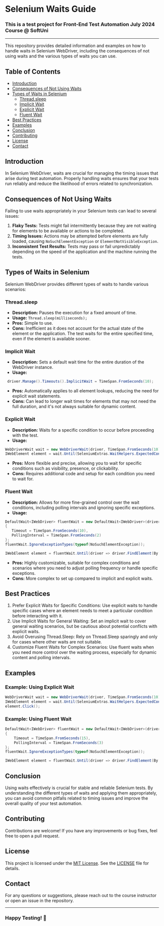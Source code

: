 # Selenium Waits Guide
### This is a test project for Front-End Test Automation July 2024 Course @ SoftUni
---

This repository provides detailed information and examples on how to handle waits in Selenium WebDriver, including the consequences of not using waits and the various types of waits you can use.

## Table of Contents

- [Introduction](#introduction)
- [Consequences of Not Using Waits](#consequences-of-not-using-waits)
- [Types of Waits in Selenium](#types-of-waits-in-selenium)
  - [Thread.sleep](#threadsleeptime)
  - [Implicit Wait](#implicit-wait)
  - [Explicit Wait](#explicit-wait)
  - [Fluent Wait](#fluent-wait)
- [Best Practices](#best-practices)
- [Examples](#examples)
- [Conclusion](#conclusion)
- [Contributing](#Contributing)
- [License](#License)
- [Contact](#Contact)
  
## Introduction

In Selenium WebDriver, waits are crucial for managing the timing issues that arise during test automation. Properly handling waits ensures that your tests run reliably and reduce the likelihood of errors related to synchronization.

## Consequences of Not Using Waits

Failing to use waits appropriately in your Selenium tests can lead to several issues:

1. **Flaky Tests:** Tests might fail intermittently because they are not waiting for elements to be available or actions to be completed.
2. **Timing Issues:** Actions may be attempted before elements are fully loaded, causing `NoSuchElementException` or `ElementNotVisibleException`.
3. **Inconsistent Test Results:** Tests may pass or fail unpredictably depending on the speed of the application and the machine running the tests.

## Types of Waits in Selenium

Selenium WebDriver provides different types of waits to handle various scenarios:

### Thread.sleep

- **Description:** Pauses the execution for a fixed amount of time.
- **Usage:** `Thread.sleep(milliseconds);`
- **Pros:** Simple to use.
- **Cons:** Inefficient as it does not account for the actual state of the element or the application. The test waits for the entire specified time, even if the element is available sooner.

### Implicit Wait

- **Description:** Sets a default wait time for the entire duration of the WebDriver instance.
- **Usage:** 
 ```csharp
  driver.Manage().Timeouts().ImplicitWait = TimeSpan.FromSeconds(10);
 ```
- **Pros:** Automatically applies to all element lookups, reducing the need for explicit wait statements.
- **Cons:** Can lead to longer wait times for elements that may not need the full duration, and it's not always suitable for dynamic content.

### Explicit Wait
- **Description:** Waits for a specific condition to occur before proceeding with the test.
- **Usage:**
 ```csharp
 WebDriverWait wait = new WebDriverWait(driver, TimeSpan.FromSeconds(10));
 IWebElement element = wait.Until(SeleniumExtras.WaitHelpers.ExpectedConditions.ElementIsVisible(By.Id("elementId")));
 ```
- **Pros:** More flexible and precise, allowing you to wait for specific conditions such as visibility, presence, or clickability.
- **Cons:** Requires additional code and setup for each condition you need to wait for.
  
### Fluent Wait
- **Description:** Allows for more fine-grained control over the wait conditions, including polling intervals and ignoring specific exceptions.
- **Usage:**
 ```csharp
DefaultWait<IWebDriver> fluentWait = new DefaultWait<IWebDriver>(driver)
{
    Timeout = TimeSpan.FromSeconds(10),
    PollingInterval = TimeSpan.FromSeconds(2)
};
fluentWait.IgnoreExceptionTypes(typeof(NoSuchElementException));

IWebElement element = fluentWait.Until(driver => driver.FindElement(By.Id("elementId")));
```
- **Pros:** Highly customizable, suitable for complex conditions and scenarios where you need to adjust polling frequency or handle specific exceptions.
- **Cons:** More complex to set up compared to implicit and explicit waits.

## Best Practices
1. Prefer Explicit Waits for Specific Conditions: Use explicit waits to handle specific cases where an element needs to meet a particular condition before interacting with it.
2. Use Implicit Waits for General Waiting: Set an implicit wait to cover general waiting scenarios, but be cautious about potential conflicts with explicit waits.
3. Avoid Overusing Thread.Sleep: Rely on Thread.Sleep sparingly and only for cases where other waits are not suitable.
4. Customize Fluent Waits for Complex Scenarios: Use fluent waits when you need more control over the waiting process, especially for dynamic content and polling intervals.

## Examples

### Example: Using Explicit Wait
```csharp
WebDriverWait wait = new WebDriverWait(driver, TimeSpan.FromSeconds(10));
IWebElement element = wait.Until(SeleniumExtras.WaitHelpers.ExpectedConditions.ElementToBeClickable(By.Id("submitButton")));
element.Click();
```

### Example: Using Fluent Wait
```csharp
DefaultWait<IWebDriver> fluentWait = new DefaultWait<IWebDriver>(driver)
{
    Timeout = TimeSpan.FromSeconds(15),
    PollingInterval = TimeSpan.FromSeconds(3)
};
fluentWait.IgnoreExceptionTypes(typeof(NoSuchElementException));

IWebElement element = fluentWait.Until(driver => driver.FindElement(By.Id("dynamicElement")));
```
## Conclusion
Using waits effectively is crucial for stable and reliable Selenium tests. By understanding the different types of waits and applying them appropriately, you can avoid common pitfalls related to timing issues and improve the overall quality of your test automation.

## Contributing
Contributions are welcome! If you have any improvements or bug fixes, feel free to open a pull request.

## License
This project is licensed under the [MIT License](LICENSE). See the [LICENSE](LICENSE) file for details.

## Contact
For any questions or suggestions, please reach out to the course instructor or open an issue in the repository.

---
### Happy Testing! 🚀
